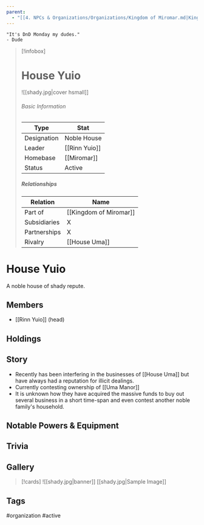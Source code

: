 ```yaml
---
parent:
  - "[[4. NPCs & Organizations/Organizations/Kingdom of Miromar.md|Kingdom of Miromar]]"
---
```

	"It's DnD Monday my dudes." 
	- Dude

> [!infobox]
> # House Yuio
> ![[shady.jpg|cover hsmall]]
> ###### Basic Information
> | Type | Stat |
> | ---- | ---- |
> |Designation|Noble House|
> | Leader | [[Rinn Yuio]] |
> | Homebase | [[Miromar]] |
> | Status | Active |
> ##### Relationships
> | Relation | Name |
> | ---- | ---- |
> | Part of |[[Kingdom of Miromar]]|
> |Subsidiaries|X |
> |Partnerships|X|
> |Rivalry|[[House Uma]]|
# House Yuio
A noble house of shady repute.
## Members
- [[Rinn Yuio]] (head)
## Holdings
## Story
- Recently has been interfering in the businesses of [[House Uma]] but have always had a reputation for illicit dealings.
- Currently contesting ownership of [[Uma Manor]]
- It is unknown how they have acquired the massive funds to buy out several business in a short time-span and even contest another noble family's household.
## Notable Powers & Equipment
## Trivia

## Gallery
>[!cards]
>![[shady.jpg|banner]]
>[[shady.jpg|Sample Image]]
>

## Tags
#organization #active 